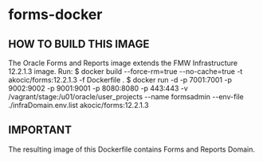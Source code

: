 # forms-docker
HOW TO BUILD THIS IMAGE
-----------------------
The Oracle Forms and Reports image extends the FMW Infrastructure 12.2.1.3 image.
Run: 
     $ docker build --force-rm=true --no-cache=true -t akocic/forms:12.2.1.3 -f Dockerfile .
     $ docker run -d -p 7001:7001 -p 9002:9002 -p 9001:9001 -p 8080:8080 -p 443:443 -v /vagrant/stage:/u01/oracle/user_projects --name formsadmin --env-file ./infraDomain.env.list akocic/forms:12.2.1.3


IMPORTANT
---------
The resulting image of this Dockerfile contains Forms and Reports Domain.
